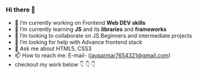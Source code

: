 ### Hi there 👋

- 🔭 I’m currently working on Frontend **Web DEV skills**
- 🌱 I’m currently learning **JS** and its **libraries** and **frameworks**
- 👯 I’m looking to collaborate on JS Beginners and intermediate projects
- 🤔 I’m looking for help with Advance frontend stack
- 💬 Ask me about HTML5, CSS3
- 📫 How to reach me: E-mail- (jayparmar7654321@gmail.com)
- checkout my work below :point_down: :point_down: :point_down:

